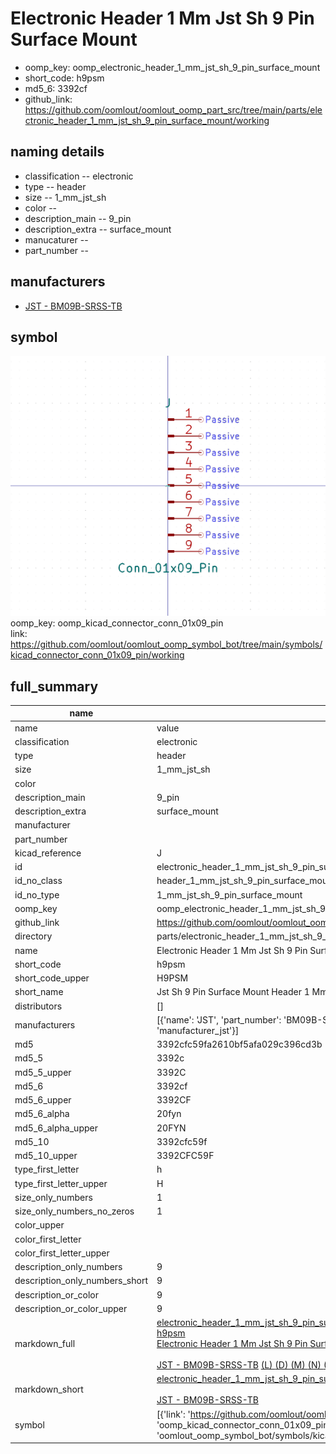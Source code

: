 # Electronic Header 1 Mm Jst Sh 9 Pin Surface Mount

  
* oomp_key: oomp_electronic_header_1_mm_jst_sh_9_pin_surface_mount 
* short_code: h9psm
* md5_6: 3392cf  
* github_link: https://github.com/oomlout/oomlout_oomp_part_src/tree/main/parts/electronic_header_1_mm_jst_sh_9_pin_surface_mount/working  
## naming details
* classification -- electronic
* type -- header
* size -- 1_mm_jst_sh
* color -- 
* description_main -- 9_pin
* description_extra -- surface_mount
* manucaturer -- 
* part_number -- 


## manufacturers
* [JST - BM09B-SRSS-TB](https://www.jst-mfg.com/product/index.php?series=231)  

## symbol

![](symbol/0/working/working_600.png)  
oomp_key: oomp_kicad_connector_conn_01x09_pin  
link: https://github.com/oomlout/oomlout_oomp_symbol_bot/tree/main/symbols/kicad_connector_conn_01x09_pin/working  


## full_summary
| name | value | 
| --- | --- | 
| name | value | 
| classification | electronic | 
| type | header | 
| size | 1_mm_jst_sh | 
| color |  | 
| description_main | 9_pin | 
| description_extra | surface_mount | 
| manufacturer |  | 
| part_number |  | 
| kicad_reference | J | 
| id | electronic_header_1_mm_jst_sh_9_pin_surface_mount | 
| id_no_class | header_1_mm_jst_sh_9_pin_surface_mount | 
| id_no_type | 1_mm_jst_sh_9_pin_surface_mount | 
| oomp_key | oomp_electronic_header_1_mm_jst_sh_9_pin_surface_mount | 
| github_link | https://github.com/oomlout/oomlout_oomp_part_src/tree/main/parts/electronic_header_1_mm_jst_sh_9_pin_surface_mount/working | 
| directory | parts/electronic_header_1_mm_jst_sh_9_pin_surface_mount | 
| name | Electronic Header 1 Mm Jst Sh 9 Pin Surface Mount | 
| short_code | h9psm | 
| short_code_upper | H9PSM | 
| short_name | Jst Sh 9 Pin Surface Mount Header 1 Mm Pitch | 
| distributors | [] | 
| manufacturers | [{'name': 'JST', 'part_number': 'BM09B-SRSS-TB', 'link': 'https://www.jst-mfg.com/product/index.php?series=231', 'id': 'manufacturer_jst'}] | 
| md5 | 3392cfc59fa2610bf5afa029c396cd3b | 
| md5_5 | 3392c | 
| md5_5_upper | 3392C | 
| md5_6 | 3392cf | 
| md5_6_upper | 3392CF | 
| md5_6_alpha | 20fyn | 
| md5_6_alpha_upper | 20FYN | 
| md5_10 | 3392cfc59f | 
| md5_10_upper | 3392CFC59F | 
| type_first_letter | h | 
| type_first_letter_upper | H | 
| size_only_numbers | 1 | 
| size_only_numbers_no_zeros | 1 | 
| color_upper |  | 
| color_first_letter |  | 
| color_first_letter_upper |  | 
| description_only_numbers | 9 | 
| description_only_numbers_short | 9 | 
| description_or_color | 9 | 
| description_or_color_upper | 9 | 
| markdown_full | [electronic_header_1_mm_jst_sh_9_pin_surface_mount](https://github.com/oomlout/oomlout_oomp_part_src/tree/main/parts/electronic_header_1_mm_jst_sh_9_pin_surface_mount/working)<br>[h9psm](https://github.com/oomlout/oomlout_oomp_part_src/tree/main/parts/electronic_header_1_mm_jst_sh_9_pin_surface_mount/working)<br>[Electronic Header 1 Mm Jst Sh 9 Pin Surface Mount](https://github.com/oomlout/oomlout_oomp_part_src/tree/main/parts/electronic_header_1_mm_jst_sh_9_pin_surface_mount/working)<br><br>[JST - BM09B-SRSS-TB](https://www.jst-mfg.com/product/index.php?series=231) [(L)  ](https://www.lcsc.com/search?q=BM09B-SRSS-TB)[(D)  ](https://www.digikey.com/en/products?keywords=BM09B-SRSS-TB)[(M)  ](https://www.mouser.com/Search/Refine?Keyword=BM09B-SRSS-TB)[(N)  ](https://www.newark.com/search?st=BM09B-SRSS-TB)[(SZ)  ](https://so.szlcsc.com/global.html?k=BM09B-SRSS-TB)<br> | 
| markdown_short | [electronic_header_1_mm_jst_sh_9_pin_surface_mount](https://github.com/oomlout/oomlout_oomp_part_src/tree/main/parts/electronic_header_1_mm_jst_sh_9_pin_surface_mount/working)<br><br>[JST - BM09B-SRSS-TB](https://www.jst-mfg.com/product/index.php?series=231) | 
| symbol | [{'link': 'https://github.com/oomlout/oomlout_oomp_symbol_bot/tree/main/symbols/kicad_connector_conn_01x09_pin', 'oomp_key': 'oomp_kicad_connector_conn_01x09_pin', 'directory': 'oomlout_oomp_symbol_bot/symbols/kicad_connector_conn_01x09_pin//working/working.kicad_sym'}] | 
